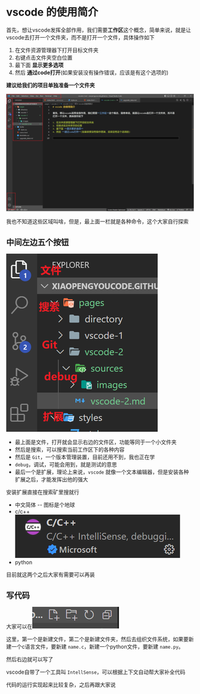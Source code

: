 # vscode 的使用简介

首先，想让vscode发挥全部作用，我们需要**工作区**这个概念，简单来说，就是让vscode去打开一个文件夹，而不是打开一个文件，具体操作如下

1. 在文件资源管理器下打开目标文件夹
2. 右键点击文件夹空白位置
3. 最下面 **显示更多选项**
4. 然后 **通过code打开**(如果安装没有操作错误，应该是有这个选项的)

**建议给我们的项目单独准备一个文件夹**

![vscode_view](./sources/images/vscode_view.png)

我也不知道这些区域叫啥，但是，最上面一栏就是各种命令，这个大家自行探索

## 中间左边五个按钮

![tools](./sources/images/tools.png)

- 最上面是文件，打开就会显示右边的文件区，功能等同于一个小文件夹
- 然后是搜索，可以搜索当前工作区下的各种内容
- 然后是 `Git`，一个版本管理装置，目前还用不到，我也正在学
- `debug`，调试，可能会用到，就是测试的意思
- 最后一个是扩展，理论上来说，`vscode` 就像一个文本编辑器，但是安装各种扩展之后，才能发挥出他的强大

安装扩展直接在搜索矿里搜就行

- 中文简体 -- 图标是个地球
- c/c++
  ![c/c++](./sources/images/c.png)
- python

目前就这两个之后大家有需要可以再装

## 写代码

大家可以在![new](./sources/images/new.png)

这里，第一个是新建文件，第二个是新建文件夹，然后去组织文件系统，如果要新建一个c语言文件，要新建 `name.c`，新建一个python文件，要新建 `name.py`。

然后右边就可以写了

vscode自带了一个工具叫 `IntellSense`，可以根据上下文自动帮大家补全代码

代码的运行实现起来比较复杂，之后再跟大家说